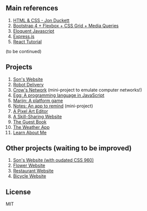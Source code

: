 ## Main references
1. [HTML & CSS - Jon Duckett](https://www.amazon.com/HTML-CSS-Design-Build-Websites/dp/1118008189/ref=sr_1_2?crid=3AS6FM88U87QN&dchild=1&keywords=jon+duckett+html+and+css&qid=1586829568&sprefix=html+css+jon+d%2Caps%2C245&sr=8-2)
2. [Bootstrap 4 + Flexbox + CSS Grid + Media Queries](https://www.w3schools.com/)
3. [Eloquent Javascript](https://www.amazon.com/Eloquent-JavaScript-3rd-Introduction-Programming/dp/1593279507/ref=sr_1_1?crid=3DNJTXVBNEP64&dchild=1&keywords=eloquent+javascript&qid=1596076759&sprefix=eloquent%2Caps%2C300&sr=8-1)
4. [Express.js](https://www.amazon.com/Express-Action-Writing-building-applications/dp/1617292427/ref=sr_1_1?dchild=1&keywords=expressjs&qid=1596076808&sr=8-1)
5. [React Tutorial](https://reactjs.org/tutorial/tutorial.html)

(to be continued)

## Projects
1. [Son's Website](https://htmlpreview.github.io/?https://github.com/SonTrungTo/Full_Stack/blob/master/Bootstrap_Flexbox/project.html)
1. [Robot Delivery](https://htmlpreview.github.io/?https://github.com/SonTrungTo/Full_Stack/blob/master/EloquentJS/ch7/project1.html)
1. [Crow's Network](https://github.com/SonTrungTo/Full_Stack/blob/master/EloquentJS/ch11/trackingTheScalpel.js) (mini-project to emulate computer networks!)
1. [Egg: A programming language in JavaScript](https://github.com/SonTrungTo/Full_Stack/tree/master/EloquentJS/ch12/project2)
1. [Marijn: A platform game](https://github.com/SonTrungTo/Full_Stack/tree/master/EloquentJS/ch16)
1. [Notes: An app to remind](https://htmlpreview.github.io/?https://github.com/SonTrungTo/Full_Stack/blob/master/EloquentJS/ch18/codeExamples/notes.html) (mini-project)
1. [A Pixel Art Editor](https://github.com/SonTrungTo/Full_Stack/tree/master/EloquentJS/ch19)
1. [A Skill-Sharing Website](https://vast-peak-65357.herokuapp.com/)
1. [The Guest Book](https://damp-everglades-27995.herokuapp.com/)
1. [The Weather App](https://weather-app-son-to.herokuapp.com/)
1. [Learn About Me](https://learn-about-me-son-to.herokuapp.com/)

## Other projects (waiting to be improved)
1. [Son's Website (with oudated CSS 960)](https://htmlpreview.github.io/?https://github.com/SonTrungTo/Full_Stack/blob/master/HTML_CSS/ch15/example/example.html)
1. [Flower Website](https://htmlpreview.github.io/?https://github.com/SonTrungTo/Full_Stack/blob/master/HTML_CSS/ch16/example.html)
1. [Restaurant Website](https://htmlpreview.github.io/?https://github.com/SonTrungTo/Full_Stack/blob/master/HTML_CSS/ch17/example.html)
1. [Bicycle Website](https://htmlpreview.github.io/?https://github.com/SonTrungTo/Full_Stack/blob/master/HTML_CSS/ch15/example/example2.html)

## License
MIT
